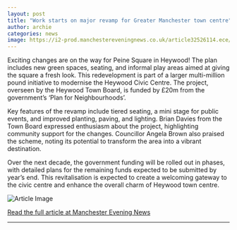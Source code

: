 ```yaml
---
layout: post
title: "Work starts on major revamp for Greater Manchester town centre"
author: archie
categories: news
image: https://i2-prod.manchestereveningnews.co.uk/article32526114.ece/ALTERNATES/s1200/0_CGI-showing-how-the-newly-redeveloped-Peine-Square-will-look-in-Heywood.jpg
---
```

Exciting changes are on the way for Peine Square in Heywood! The plan includes new green spaces, seating, and informal play areas aimed at giving the square a fresh look. This redevelopment is part of a larger multi-million pound initiative to modernise the Heywood Civic Centre. The project, overseen by the Heywood Town Board, is funded by £20m from the government’s ‘Plan for Neighbourhoods’. 

Key features of the revamp include tiered seating, a mini stage for public events, and improved planting, paving, and lighting. Brian Davies from the Town Board expressed enthusiasm about the project, highlighting community support for the changes. Councillor Angela Brown also praised the scheme, noting its potential to transform the area into a vibrant destination. 

Over the next decade, the government funding will be rolled out in phases, with detailed plans for the remaining funds expected to be submitted by year’s end. This revitalisation is expected to create a welcoming gateway to the civic centre and enhance the overall charm of Heywood town centre.

![Article Image](https://i2-prod.manchestereveningnews.co.uk/article32526114.ece/ALTERNATES/s1200/0_CGI-showing-how-the-newly-redeveloped-Peine-Square-will-look-in-Heywood.jpg)

[Read the full article at Manchester Evening News](https://www.manchestereveningnews.co.uk/news/greater-manchester-news/work-starts-major-revamp-greater-32526044)

---
